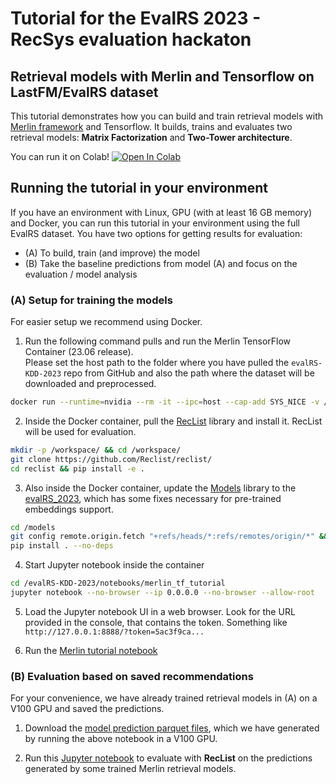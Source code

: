 # Tutorial for the EvalRS 2023 - RecSys evaluation hackaton

## Retrieval models with Merlin and Tensorflow on LastFM/EvalRS dataset

This tutorial demonstrates how you can build and train retrieval models with [Merlin framework](https://github.com/NVIDIA-Merlin/) and Tensorflow. It builds, trains and evaluates two retrieval models: **Matrix Factorization** and **Two-Tower architecture**.  

You can run it on Colab!  [![Open In Colab](https://colab.research.google.com/assets/colab-badge.svg)](https://colab.research.google.com/drive/1Ftl2B7BVFMfFjyjWweFCP_gA_LdCl7-a?usp=sharing)

## Running the tutorial in your environment

If you have an environment with Linux, GPU (with at least 16 GB memory) and Docker, you can run this tutorial in your environment using the full EvalRS dataset.
You have two options for getting results for evaluation:
- (A) To build, train (and improve) the model
- (B) Take the baseline predictions from model (A) and focus on the evaluation / model analysis

### (A) Setup for training the models
For easier setup we recommend using Docker.

1. Run the following command pulls and run the Merlin TensorFlow Container (23.06 release).  
Please set the host path to the folder where you have pulled the `evalRS-KDD-2023` repo from GitHub and also the path where the dataset will be downloaded and preprocessed.

```bash
docker run --runtime=nvidia --rm -it --ipc=host --cap-add SYS_NICE -v /PATH/TO/evalRS-KDD-2023:/evalRS-KDD-2023 -v /PATH/TO/DATASET/WORKSPACE:/data -p 8888:8888 nvcr.io/nvidia/merlin/merlin-tensorflow:23.06 /bin/bash
```

2. Inside the Docker container, pull the [RecList](https://github.com/RecList/reclist) library and install it. RecList will be used for evaluation.

```bash
mkdir -p /workspace/ && cd /workspace/
git clone https://github.com/Reclist/reclist/
cd reclist && pip install -e .
```

3. Also inside the Docker container, update the [Models](https://github.com/NVIDIA-Merlin/models/) library to the [evalRS_2023](https://github.com/NVIDIA-Merlin/models/tree/evalrs_2023), which has some fixes necessary for pre-trained embeddings support.

```bash
cd /models
git config remote.origin.fetch "+refs/heads/*:refs/remotes/origin/*" && git fetch origin evalrs_2023 && git checkout evalrs_2023
pip install . --no-deps
```

4. Start Jupyter notebook inside the container

```bash
cd /evalRS-KDD-2023/notebooks/merlin_tf_tutorial
jupyter notebook --no-browser --ip 0.0.0.0 --no-browser --allow-root
```

5. Load the Jupyter notebook UI in a web browser. Look for the URL provided in the console, that contains the token. Something like `http://127.0.0.1:8888/?token=5ac3f9ca...`

6. Run the [Merlin tutorial notebook](evalrs_kdd_2023_tutorial_retrieval_models_with_merlin_tf.ipynb)


### (B) Evaluation based on saved recommendations

For your convenience, we have already trained retrieval models in (A) on a V100 GPU and saved the predictions.

1. Download the [model prediction parquet files](https://drive.google.com/file/d/13cMNDLmdXppUl8cOOO_Bs28-qOxzK5sY/view?usp=sharing), which we have generated by running the above notebook in a V100 GPU.

2. Run this [Jupyter notebook](evalrs_kdd_2023_reclist_eval_on_saved_preds.ipynb) to evaluate with **RecList** on the predictions generated by some trained Merlin retrieval models.

